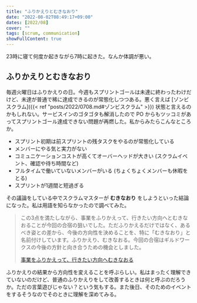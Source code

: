 ```yaml
---
title: "ふりかえりとむきなおり"
date: "2022-08-02T08:49:17+09:00"
dates: [2022/08]
cover: ""
tags: [scrum, communication]
showFullContent: true
---
```


23時に寝て何度か起きながら7時に起きた。なんか体調が悪い。

## ふりかえりとむきなおり

毎週火曜日はふりかえりの日。今週もスプリントゴールは未達に終わったわけだけど、未達が普通で稀に達成できるのが常態化しつつある。悪く言えば [ゾンビスクラム]({{< ref "posts/2022/0708.md#ゾンビスクラム" >}}) 状態と言えるのかもしれない。サービスインのゴタゴタも解消したので PO からもツッコミがあってスプリントゴール達成できない問題が再燃した。私からみたらこんなところか。

* スプリント初期は前スプリントの残タスクをやるのが常態化している
* メンバーにやる気と実力がない
* コミュニケーションコストが高くてオーバーヘッドが大きい (スクラムイベント、確認や待ち時間など)
* フルタイムで働いていないメンバーがいる (ちょくちょくメンバーも休暇をとる)
* スプリントが1週間と短過ぎる

その議論をしている中でスクラムマスターが **むきなおり** をしようといった結論になった。私は用語を知らなかったので調べてみた。

> この3点を満たしながら、事業をふりかえって、行きたい方向へとむきなおることが今回の合宿の狙いでした。ただふりかえるだけではなく、あるべき姿との差から、今後の方向性を決めることを、特に「むきなおり」と名前付けしています。ふりかえり、むきなおる。今回の合宿はギルドワークスの今後の方針と向き合うための機会としました。
>
> [事業をふりかえって、行きたい方向へむきなおる](https://devtab.jp/entry/internal/18)

ふりかえりの結果から方向性を変えることを呼ぶらしい。私はまったく理解できていないのだけど、普通のふりかえりをして改善するときは何と呼ぶのだろうか。ただの言葉遊びじゃない？という気もする。また後日、そのためのイベントをするそうなのでそのときに理解を深めてみる。
